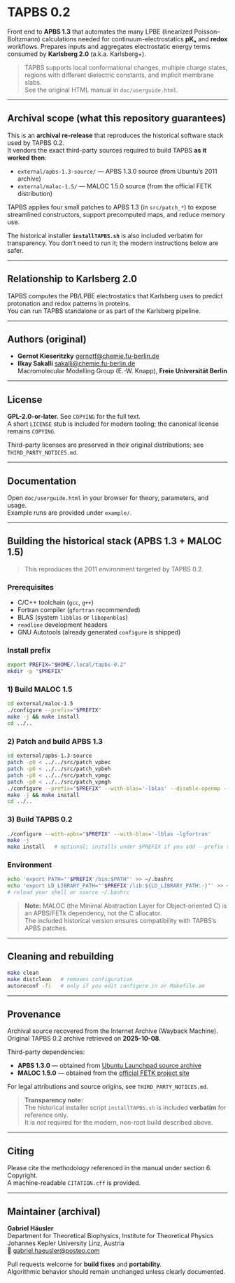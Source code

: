 # TAPBS 0.2

Front end to **APBS 1.3** that automates the many LPBE (linearized Poisson–Boltzmann) calculations needed for continuum-electrostatics **pKₐ** and **redox** workflows.
Prepares inputs and aggregates electrostatic energy terms consumed by **Karlsberg 2.0** (a.k.a. Karlsberg+).

> TAPBS supports local conformational changes, multiple charge states, regions with different dielectric constants, and implicit membrane slabs.  
> See the original HTML manual in `doc/userguide.html`.

---

## Archival scope (what this repository guarantees)

This is an **archival re-release** that reproduces the historical software stack used by TAPBS 0.2.  
It vendors the exact third-party sources required to build TAPBS **as it worked then**:

- `external/apbs-1.3-source/` — APBS 1.3.0 source (from Ubuntu’s 2011 archive)
- `external/maloc-1.5/` — MALOC 1.5.0 source (from the official FETK distribution)

TAPBS applies four small patches to APBS 1.3 (in `src/patch_*`) to expose streamlined constructors, support precomputed maps, and reduce memory use.

The historical installer **`installTAPBS.sh`** is also included verbatim for transparency. You don’t need to run it; the modern instructions below are safer.

---

## Relationship to Karlsberg 2.0

TAPBS computes the PB/LPBE electrostatics that Karlsberg uses to predict protonation and redox patterns in proteins.  
You can run TAPBS standalone or as part of the Karlsberg pipeline.

---

## Authors (original)

- **Gernot Kieseritzky** <gernotf@chemie.fu-berlin.de>  
- **Ilkay Sakalli** <sakalli@chemie.fu-berlin.de>  
Macromolecular Modelling Group (E.-W. Knapp), **Freie Universität Berlin**

---

## License

**GPL-2.0-or-later.** See `COPYING` for the full text.  
A short `LICENSE` stub is included for modern tooling; the canonical license remains `COPYING`.

Third-party licenses are preserved in their original distributions; see `THIRD_PARTY_NOTICES.md`.

---

## Documentation

Open `doc/userguide.html` in your browser for theory, parameters, and usage.  
Example runs are provided under `example/`.

---

## Building the historical stack (APBS 1.3 + MALOC 1.5)

> This reproduces the 2011 environment targeted by TAPBS 0.2.

### Prerequisites

- C/C++ toolchain (`gcc`, `g++`)
- Fortran compiler (`gfortran` recommended)
- BLAS (system `libblas` or `libopenblas`)
- `readline` development headers
- GNU Autotools (already generated `configure` is shipped)

### Install prefix

```bash
export PREFIX="$HOME/.local/tapbs-0.2"
mkdir -p "$PREFIX"
```

### 1) Build MALOC 1.5

```bash
cd external/maloc-1.5
./configure --prefix="$PREFIX"
make -j && make install
cd ../..
```

### 2) Patch and build APBS 1.3

```bash
cd external/apbs-1.3-source
patch -p0 < ../../src/patch_vpbec
patch -p0 < ../../src/patch_vpbeh
patch -p0 < ../../src/patch_vpmgc
patch -p0 < ../../src/patch_vpmgh
./configure --prefix="$PREFIX" --with-blas='-lblas' --disable-openmp --disable-zlib
make -j && make install
cd ../..
```

### 3) Build TAPBS 0.2

```bash
./configure --with-apbs="$PREFIX" --with-blas='-lblas -lgfortran'
make -j
make install   # optional; installs under $PREFIX if you add --prefix to configure
```

### Environment

```bash
echo 'export PATH="'$PREFIX'/bin:$PATH"' >> ~/.bashrc
echo 'export LD_LIBRARY_PATH="'$PREFIX'/lib:${LD_LIBRARY_PATH:-}"' >> ~/.bashrc
# reload your shell or source ~/.bashrc
```

> **Note:** MALOC (the Minimal Abstraction Layer for Object-oriented C) is an APBS/FETk dependency, not the C allocator.  
> The included historical version ensures compatibility with TAPBS’s APBS patches.

---

## Cleaning and rebuilding

```bash
make clean
make distclean   # removes configuration
autoreconf -fi   # only if you edit configure.in or Makefile.am
```

---

## Provenance

Archival source recovered from the Internet Archive (Wayback Machine).  
Original TAPBS 0.2 archive retrieved on **2025-10-08**.  

Third-party dependencies:
- **APBS 1.3.0** — obtained from [Ubuntu Launchpad source archive](https://launchpad.net/ubuntu/+source/apbs/1.3.0-2)
- **MALOC 1.5.0** — obtained from the [official FETK project site](http://www.fetk.org/codes/maloc.html)

For legal attributions and source origins, see `THIRD_PARTY_NOTICES.md`.

> **Transparency note:**  
> The historical installer script `installTAPBS.sh` is included **verbatim** for reference only.  
> It is *not* required for the modern, non-root build described above.

---

## Citing

Please cite the methodology referenced in the manual under section 6. Copyright.  
A machine-readable `CITATION.cff` is provided.

---

## Maintainer (archival)

**Gabriel Häusler**  
Department for Theoretical Biophysics, Institute for Theoretical Physics  
Johannes Kepler University Linz, Austria  
📧 gabriel.haeusler@posteo.com

Pull requests welcome for **build fixes** and **portability**.  
Algorithmic behavior should remain unchanged unless clearly documented.
